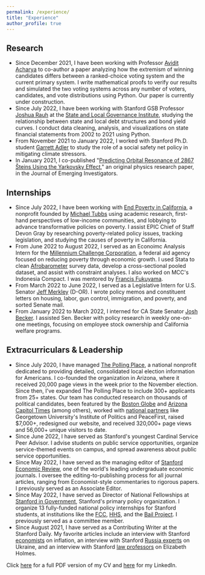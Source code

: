 ```yaml
---
permalink: /experience/
title: "Experience"
author_profile: true
---
```


## Research
- Since December 2021, I have been working with Professor [Avidit Acharya](https://www.aviditacharya.com/home) to co-author a paper analyzing how the extremism of winning candidates differs between a ranked-choice voting system and the current primary system. I write mathematical proofs to verify our results and simulated the two voting systems across any number of voters, candidates, and vote distributions using Python. Our paper is currently under construction. 
- Since July 2022, I have been working with Stanford GSB Professor [Joshua Rauh](https://web.stanford.edu/~rauh/index.html) at the [State and Local Governance Institute](https://www.hoover.org/focus-areas/empowering-state-and-local-governance), studying the relationship between state and local debt structures and bond yield curves. I conduct data cleaning, analysis, and visualizations on state financial statements from 2002 to 2021 using Python. 
- From November 2021 to January 2022, I worked with Stanford Ph.D. student [Garrett Adler](https://earth.stanford.edu/events/e-iper-dissertation-defense-garrett-albistegui-adler-social-order-and-social-protection#gs.cpmwy4) to study the role of a social safety net policy in mitigating climate stressors. 
- In January 2021, I co-published "[Predicting Orbital Resonance of 2867 Šteins Using the Yarkovsky Effect](https://www.emerginginvestigators.org/articles/predicting-orbital-resonance-of-2867-steins-using-the-yarkovsky-effect/pdf)," an original physics research paper, in the Journal of Emerging Investigators. 

## Internships
- Since July 2022, I have been working with [End Poverty in California](https://endpovertyinca.org/), a nonprofit founded by [Michael Tubbs](https://en.wikipedia.org/wiki/Michael_Tubbs) using academic research, first-hand perspectives of low-income communities, and lobbying to advance transformative policies on poverty. I assist EPIC Chief of Staff Devon Gray by researching poverty-related policy issues, tracking legislation, and studying the causes of poverty in California.
- From June 2022 to August 2022, I served as an Econoimc Analysis Intern for the [Millennium Challenge Corporation](https://www.mcc.gov/), a federal aid agency focused on reducing poverty through economic growth. I used Stata to clean [Afrobarometer](https://www.afrobarometer.org/) survey data, develop a cross-sectional pooled dataset, and assist with constraint analyses. I also worked on MCC's Indonesia Compact. I was mentored by [Francis Fukuyama](https://en.wikipedia.org/wiki/Francis_Fukuyama).
- From March 2022 to June 2022, I served as a Legislative Intern for U.S. Senator [Jeff Merkley](https://www.merkley.senate.gov/) (D-OR). I wrote policy memos and constituent letters on housing, labor, gun control, immigration, and poverty, and sorted Senate mail.
- From January 2022 to March 2022, I interned for CA State Senator [Josh Becker](https://sd13.senate.ca.gov/). I assisted Sen. Becker with policy research in weekly one-on-one meetings, focusing on employee stock ownership and California welfare programs.

## Extracurriculars & Leadership
- Since July 2020, I have managed [The Polling Place](https://thepollingplace.org/), a national nonprofit dedicated to providing detailed, consolidated local election information for Americans. I co-founded the organization in Arizona, where it received 20,000 page views in the week prior to the November election. Since then, I've expanded The Polling Place to include 300+ applicants from 25+ states. Our team has conducted research on thousands of political candidates, been featured by the [Boston Globe](https://www.bostonglobe.com/2021/11/03/metro/newton-south-students-work-bring-polling-place-massachusetts/) and [Arizona Capitol Times](https://azcapitoltimes.com/news/2020/10/22/too-young-to-vote-but-not-too-young-to-inform-voters/) (among others), worked with [national partners](https://www.peacefirst.org/home) like Georgetown University's Institute of Politics and PeaceFirst, raised $7,000+, redesigned our website, and received 320,000+ page views and 56,000+ unique visitors to date.
- Since June 2022, I have served as Stanford's youngest Cardinal Service Peer Advisor. I advise students on public service opportunities, organize service-themed events on campus, and spread awareness about public service opportunities.
- Since May 2022, I have served as the managing editor of [Stanford Economic Review](https://stanfordeconreview.com/), one of the world's leading undergraduate economic journals. I oversee the editing-to-publishing process for all journal articles, ranging from Economist-style commentaries to rigorous papers. I previously served as an Associate Editor.
- Since May 2022, I have served as Director of National Fellowships at [Stanford in Government](https://sig.stanford.edu/), Stanford's primary policy organization. I organize 13 fully-funded national policy internships for Stanford students, at institutions like the [FCC](https://www.fcc.gov/), [HHS](https://www.hhs.gov/), and the [Bail Project](https://bailproject.org/). I previously served as a committee member.
- Since August 2021, I have served as a Contributing Writer at the Stanford Daily. My favorite articles include an interview with Stanford [economists](https://stanforddaily.com/2022/09/04/stanford-economists-pin-runaway-inflation-on-government-expect-more-pain-on-the-horizon/) on inflation, an interview with Stanford [Russia experts](https://stanforddaily.com/2022/02/27/crisis-in-ukraine-your-questions-answered-by-stanford-experts/) on Ukraine, and an interview with Stanford [law professors](https://stanforddaily.com/2021/09/26/elizabeth-holmess-trial-outcome-is-uncertain-law-professors-say/) on Elizabeth Holmes.

Click [here](https://kwahal.github.io/files/Karsen%20Lee%20Wahal%20Resume%20(PDF).pdf) for a full PDF version of my CV and [here](https://www.linkedin.com/in/karsen-wahal/) for my LinkedIn.
